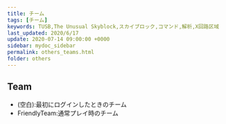 ```yaml
---
title: チーム
tags: [チーム]
keywords: TUSB,The Unusual Skyblock,スカイブロック,コマンド,解析,X回路区域
last_updated: 2020/6/17
update: 2020-07-14 09:00:00 +0000
sidebar: mydoc_sidebar
permalink: others_teams.html
folder: others
---
```


## Team

- (空白):最初にログインしたときのチーム
- FriendlyTeam:通常プレイ時のチーム
